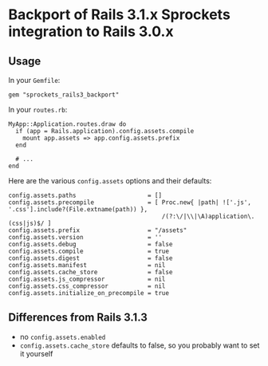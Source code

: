 # Backport of Rails 3.1.x Sprockets integration to Rails 3.0.x

## Usage

In your `Gemfile`:

    gem "sprockets_rails3_backport"

In your `routes.rb`:

    MyApp::Application.routes.draw do
      if (app = Rails.application).config.assets.compile
        mount app.assets => app.config.assets.prefix
      end
      
      # ...
    end

Here are the various `config.assets` options and their defaults:

    config.assets.paths                    = []
    config.assets.precompile               = [ Proc.new{ |path| !['.js', '.css'].include?(File.extname(path)) },
                                               /(?:\/|\\|\A)application\.(css|js)$/ ]
    config.assets.prefix                   = "/assets"
    config.assets.version                  = ''
    config.assets.debug                    = false
    config.assets.compile                  = true
    config.assets.digest                   = false
    config.assets.manifest                 = nil
    config.assets.cache_store              = false
    config.assets.js_compressor            = nil
    config.assets.css_compressor           = nil
    config.assets.initialize_on_precompile = true


## Differences from Rails 3.1.3

* no `config.assets.enabled`
* `config.assets.cache_store` defaults to false, so you probably want to set it yourself


